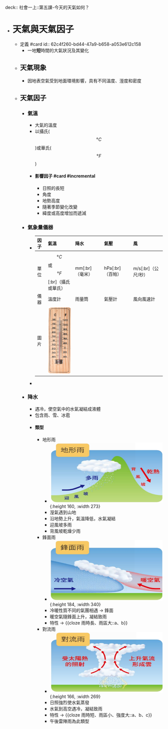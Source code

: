 deck:: 社會一上::第五課-今天的天氣如何？

- # 天氣與天氣因子
	- 定義 #card
	  id:: 62c4f260-bd44-47a9-b658-a053e612c158
		- 一地**短**時間的大氣狀況及其變化
	- ## 天氣現象
		- 因地表空氣受到地面環境影響，具有不同溫度、溼度和密度
	- ## 天氣因子
		- ### 氣溫
			- 大氣的溫度
			- 以攝氏($$°C$$)或華氏($$°F$$)
			- #### 影響因子 #card #incremental
				- 日照的長短
				- 角度
				- 地勢高度
				- 隨著季節變化改變
				- 緯度或高度增加而遞減
		- ### 氣象量儀器
			- |因子|氣溫|降水| 氣壓|風|
			  |--|--|--|--|--|
			  |單位|$$°C$$或$$°F$$[:br]（攝氏或華氏）|mm[:br]（毫米）|hPa[:br]（百帕）|m/s[:br]（公尺/秒）|
			  |儀器|溫度計|雨量筒|氣壓計|風向風速計|
			  |圖片|![image.png](../assets/image_1657077122559_0.png)|
			-
		- ### 降水
			- 遇冷，使空氣中的水氣凝結成液體
			- 包含雨、雪、冰雹
			- #### 類型
				- 地形雨
					- ![image.png](../assets/image_1657076378733_0.png){:height 160, :width 273}
					- 溼氣遇到山地
					- 沿地勢上升，氣溫降低，水氣凝結
					- 迎風坡多雨
					- 背風坡乾燥少雨
				- 鋒面雨
					- ![image.png](../assets/image_1657076612351_0.png){:height 184, :width 340}
					- 冷暖性質不同的氣團相遇 -> 鋒面
					- 暖空氣隨鋒面上升，凝結致雨
					- 特性 -> {{cloze 雨時長、雨區大::a、b}}
				- 對流雨
					- ![image.png](../assets/image_1657076858215_0.png){:height 166, :width 269}
					- 日照強烈使水氣蒸發
					- 水氣到高空遇冷，凝結致雨
					- 特性 -> {{cloze 雨時短、雨區小、強度大::a、b、c}}
					- 午後雷陣雨為此類型